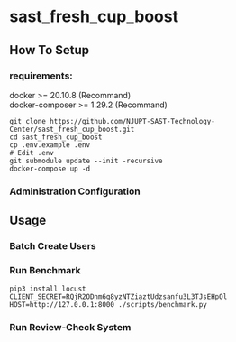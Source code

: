 # sast_fresh_cup_boost

## How To Setup

### requirements:

docker >= 20.10.8 (Recommand)\
docker-composer >= 1.29.2 (Recommand)

```shell
git clone https://github.com/NJUPT-SAST-Technology-Center/sast_fresh_cup_boost.git
cd sast_fresh_cup_boost
cp .env.example .env
# Edit .env
git submodule update --init -recursive
docker-compose up -d
```

### Administration Configuration

## Usage

### Batch Create Users

### Run Benchmark

```shell
pip3 install locust
CLIENT_SECRET=RQjR2ODnm6q8yzNTZiaztUdzsanfu3L3TJsEHpOl HOST=http://127.0.0.1:8000 ./scripts/benchmark.py
```

### Run Review-Check System

